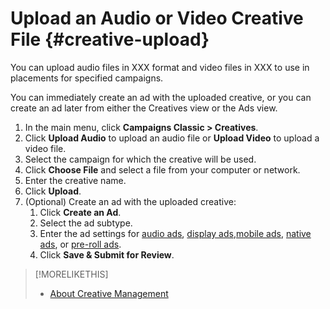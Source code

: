 # Upload an Audio or Video Creative File {#creative-upload}

You can upload audio files in XXX format and video files in XXX to use in placements for specified campaigns.

You can immediately create an ad with the uploaded creative, or you can create an ad later from either the Creatives view or the Ads view.

1. In the main menu, click **Campaigns Classic > Creatives**.
1. Click **Upload Audio** to upload an audio file or **Upload Video** to upload a video file.
1. Select the campaign for which the creative will be used.
1. Click **Choose File** and select a file from your computer  <!-- device possible? -->  or network.
1. Enter the creative name.
1. Click **Upload**.
1. (Optional) Create an ad with the uploaded creative:
   1. Click **Create an Ad**.
   1. Select the ad subtype.
   1. Enter the ad settings for [audio ads](/help/dsp/campaign-management/ads/ad-settings-audio.md), [display ads](/help/dsp/campaign-management/ads/ad-settings-display.md),[mobile ads](/help/dsp/campaign-management/ads/ad-settings-mobile.md), [native ads](/help/dsp/campaign-management/ads/ad-settings-native.md), or [pre-roll ads](/help/dsp/campaign-management/ads/ad-settings-pre-roll.md).
   1. Click **Save & Submit for Review**.

>[!MORELIKETHIS]
>
>* [About Creative Management](creative-about.md)
